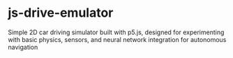 # js-drive-emulator
Simple 2D car driving simulator built with p5.js, designed for experimenting with basic physics, sensors, and neural network integration for autonomous navigation
